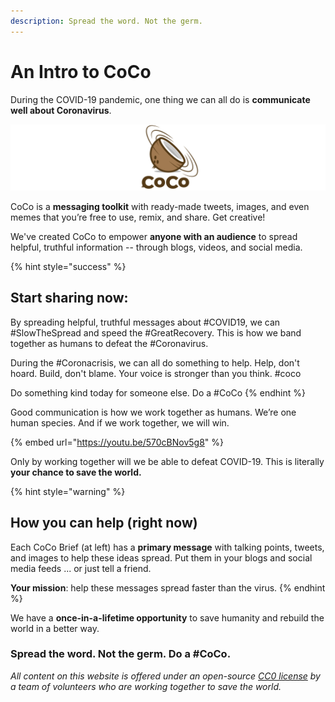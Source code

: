 ```yaml
---
description: Spread the word. Not the germ.
---
```


# An Intro to CoCo

During the COVID-19 pandemic, one thing we can all do is **communicate well about Coronavirus**.

![Coronavirus + Communication = CoCo.](.gitbook/assets/coco-logo-wide%20%281%29.png)

CoCo is a **messaging toolkit** with ready-made tweets, images, and even memes that you’re free to use, remix, and share. Get creative!

We've created CoCo to empower **anyone with an audience** to spread helpful, truthful information -- through blogs, videos, and social media.

{% hint style="success" %}
## **Start sharing now:**

By spreading helpful, truthful messages about \#COVID19, we can \#SlowTheSpread and speed the \#GreatRecovery. This is how we band together as humans to defeat the \#Coronavirus.

During the \#Coronacrisis, we can all do something to help. Help, don't hoard. Build, don't blame. Your voice is stronger than you think. \#coco

Do something kind today for someone else. Do a \#CoCo
{% endhint %}

Good communication is how we work together as humans. We’re one human species. And if we work together, we will win.

{% embed url="https://youtu.be/570cBNov5g8" %}

Only by working together will we be able to defeat COVID-19. This is literally **your chance to save the world.**

{% hint style="warning" %}
## **How you can help \(right now\)**

Each CoCo Brief \(at left\) has a **primary message** with talking points, tweets, and images to help these ideas spread. Put them in your blogs and social media feeds ... or just tell a friend. 

**Your mission**: help these messages spread faster than the virus.
{% endhint %}

We have a **once-in-a-lifetime opportunity** to save humanity and rebuild the world in a better way.

### Spread the word. Not the germ. Do a \#CoCo.



_All content on this website is offered under an open-source_ [_CC0 license_](https://creativecommons.org/share-your-work/public-domain/cc0/) _by a team of volunteers who are working together to save the world._ 

